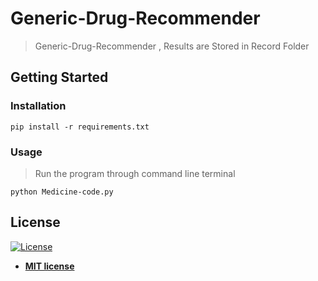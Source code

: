 # Generic-Drug-Recommender

> Generic-Drug-Recommender , Results are Stored in Record Folder

## Getting Started

### Installation
```
pip install -r requirements.txt
```

### Usage

> Run the program through command line terminal

```
python Medicine-code.py
```


## License

[![License](http://img.shields.io/:license-mit-blue.svg?style=flat-square)](http://badges.mit-license.org)

- **[MIT license](http://opensource.org/licenses/mit-license.php)**
